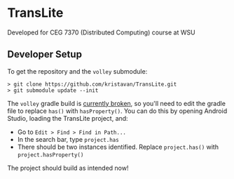 # TransLite
Developed for CEG 7370 (Distributed Computing) course at WSU

## Developer Setup
To get the repository and the `volley` submodule:

```
> git clone https://github.com/kristavan/TransLite.git
> git submodule update --init
```

The `volley` gradle build is [currently broken](https://stackoverflow.com/questions/41237629/gradle-dsl-method-not-found-has), so you'll need to edit the gradle file to replace `has()` with `hasProperty()`. You can do this by opening Android Studio, loading the TransLite project, and:

- Go to `Edit > Find > Find in Path...`
- In the search bar, type `project.has`
- There should be two instances identified. Replace `project.has()` with `project.hasProperty()`

The project should build as intended now!
